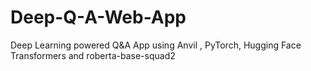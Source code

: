 # Deep-Q-A-Web-App
Deep Learning powered Q&amp;A App using Anvil , PyTorch, Hugging Face Transformers and roberta-base-squad2

